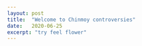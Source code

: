 ```yaml
---
layout: post
title:  "Welcome to Chinmoy controversies"
date:   2020-06-25
excerpt: "try feel flower"
---
```

